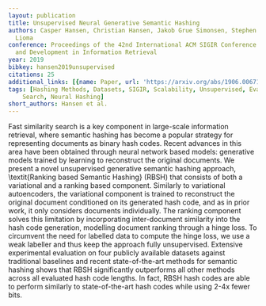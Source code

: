```yaml
---
layout: publication
title: Unsupervised Neural Generative Semantic Hashing
authors: Casper Hansen, Christian Hansen, Jakob Grue Simonsen, Stephen Alstrup, Christina
  Lioma
conference: Proceedings of the 42nd International ACM SIGIR Conference on Research
  and Development in Information Retrieval
year: 2019
bibkey: hansen2019unsupervised
citations: 25
additional_links: [{name: Paper, url: 'https://arxiv.org/abs/1906.00671'}]
tags: [Hashing Methods, Datasets, SIGIR, Scalability, Unsupervised, Evaluation, Similarity
    Search, Neural Hashing]
short_authors: Hansen et al.
---
```

Fast similarity search is a key component in large-scale information
retrieval, where semantic hashing has become a popular strategy for
representing documents as binary hash codes. Recent advances in this area have
been obtained through neural network based models: generative models trained by
learning to reconstruct the original documents. We present a novel unsupervised
generative semantic hashing approach, \textit\{Ranking based Semantic Hashing\}
(RBSH) that consists of both a variational and a ranking based component.
Similarly to variational autoencoders, the variational component is trained to
reconstruct the original document conditioned on its generated hash code, and
as in prior work, it only considers documents individually. The ranking
component solves this limitation by incorporating inter-document similarity
into the hash code generation, modelling document ranking through a hinge loss.
To circumvent the need for labelled data to compute the hinge loss, we use a
weak labeller and thus keep the approach fully unsupervised.
  Extensive experimental evaluation on four publicly available datasets against
traditional baselines and recent state-of-the-art methods for semantic hashing
shows that RBSH significantly outperforms all other methods across all
evaluated hash code lengths. In fact, RBSH hash codes are able to perform
similarly to state-of-the-art hash codes while using 2-4x fewer bits.